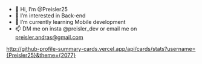 - 👋 Hi, I’m @Preisler25
- 👀 I’m interested in Back-end
- 🌱 I’m currently learning Mobile development
- 📫 DM me on insta @preisler_dev or email me on preisler.andras@gmail.com

http://github-profile-summary-cards.vercel.app/api/cards/stats?username={Preisler25}&theme={2077}
<!---
Preisler25/Preisler25 is a ✨ special ✨ repository because its `README.md` (this file) appears on your GitHub profile.
You can click the Preview link to take a look at your changes.
--->
